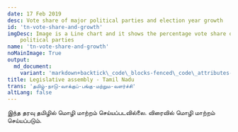 ```yaml
---
date: 17 Feb 2019
desc: Vote share of major political parties and election year growth
id: 'tn-vote-share-and-growth'
imgDesc: Image is a Line chart and it shows the percentage vote share of major
    political parties
name: 'tn-vote-share-and-growth'
noMainImage: True
output:
  md_document:
    variant: 'markdown+backtick\_code\_blocks-fenced\_code\_attributes-header\_attributes'
title: Legislative assembly - Tamil Nadu
trans: 'தமிழ்-நாடு-வாக்குப்-பங்கு-மற்றும-வளர்ச்சி'
altLang: false
---
```


இந்த தரவு தமிழில் மொழி மாற்றம் செய்யப்படவில்லை. விரைவில் மொழி மாற்றம் செய்யப்படும்.

<style>
    /* body{
    font-family: 'Source Sans Pro', -apple-system, BlinkMacSystemFont, 'Segoe UI', Roboto, 'Helvetica Neue', Arial, sans-serif;
    } */
</style>